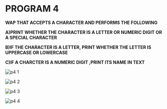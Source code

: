 # PROGRAM 4

**WAP THAT ACCEPTS A CHARACTER AND PERFORMS THE FOLLOWING**

**A)PRINT WHETHER THE CHARACTER IS A LETTER OR NUMERIC DIGIT OR A SPECIAL CHARACTER**

**B)IF THE CHARACTER IS A LETTER, PRINT WHETHER THE LETTER IS UPPERCASE OR LOWERCASE**

**C)IF A CHARCTER IS A NUMERIC DIGIT ,PRINT ITS NAME IN TEXT**

![p4 1](https://github.com/user-attachments/assets/88e2c617-8018-449e-9045-e7307c5415d8)

![p4 2](https://github.com/user-attachments/assets/abb9ff08-9640-4558-9403-cd098ab28543)

![p4 3](https://github.com/user-attachments/assets/f6fdd705-2709-4af3-9f87-339d8329eb26)

![p4 4](https://github.com/user-attachments/assets/90630909-a527-4657-9cc5-e98a62cc18a9)
